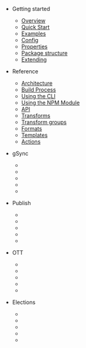 - Getting started
  - [Overview](README.md)
  - [Quick Start](quick_start.md)
  - [Examples](examples.md)
  - [Config](config.md)
  - [Properties](properties.md)
  - [Package structure](package_structure.md)
  - [Extending](extending.md)

- Reference
  - [Architecture](architecture.md)
  - [Build Process](build_process.md)
  - [Using the CLI](using_the_cli.md)
  - [Using the NPM Module](using_the_npm_module.md)
  - [API](api.md)
  - [Transforms](transforms.md)
  - [Transform groups](transform_groups.md)
  - [Formats](formats.md)
  - [Templates](templates.md)
  - [Actions](actions.md)

- gSync
  - []()
  - []()
  - []()
  - []()
  - []()

- Publish
  - []()
  - []()
  - []()
  - []()
  - []()

- OTT
  - []()
  - []()
  - []()
  - []()
  - []()
  
- Elections
  - []()
  - []()
  - []()
  - []()
  - []()